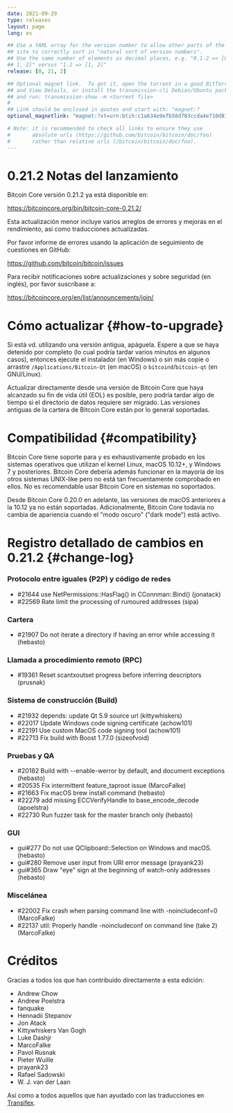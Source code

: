 ```yaml
---
date: 2021-09-29
type: releases
layout: page
lang: es

## Use a YAML array for the version number to allow other parts of the
## site to correctly sort in "natural sort of version numbers".
## Use the same number of elements as decimal places, e.g. "0.1.2 => [0,
## 1, 2]" versus "1.2 => [1, 2]"
release: [0, 21, 2]

## Optional magnet link.  To get it, open the torrent in a good BitTorrent client
## and View Details, or install the transmission-cli Debian/Ubuntu package
## and run: transmission-show -m <torrent file>
#
## Link should be enclosed in quotes and start with: "magnet:?
optional_magnetlink: "magnet:?xt=urn:btih:c1a634e9efb58d783ccda4e710d8105d7ddd31ab&dn=bitcoin-core-0.21.2&tr=udp%3A%2F%2Ftracker.openbittorrent.com%3A80&tr=udp%3A%2F%2Ftracker.opentrackr.org%3A1337%2Fannounce&tr=udp%3A%2F%2Ftracker.coppersurfer.tk%3A6969%2Fannounce&tr=udp%3A%2F%2Ftracker.leechers-paradise.org%3A6969%2Fannounce&tr=udp%3A%2F%2Fexplodie.org%3A6969%2Fannounce&tr=udp%3A%2F%2Ftracker.torrent.eu.org%3A451%2Fannounce&tr=udp%3A%2F%2Ftracker.bitcoin.sprovoost.nl%3A6969"

# Note: it is recommended to check all links to ensure they use
#       absolute urls (https://github.com/bitcoin/bitcoin/doc/foo)
#       rather than relative urls (/bitcoin/bitcoin/doc/foo).
---
```

0.21.2 Notas del lanzamiento
============================

Bitcoin Core versión 0.21.2 ya está disponible en:

  <https://bitcoincore.org/bin/bitcoin-core-0.21.2/>

Esta actualización menor incluye varios arreglos de errores y mejoras
en el rendimiento, así como traducciones actualizadas.

Por favor informe de errores usando la aplicación de seguimiento de
cuestiones en GitHub:

  <https://github.com/bitcoin/bitcoin/issues>

Para recibir notificaciones sobre actualizaciones y sobre seguridad (en
inglés), por favor suscríbase a:

  <https://bitcoincore.org/en/list/announcements/join/>

Cómo actualizar {#how-to-upgrade}
=================================

Si está vd. utilizando una versión antigua, apáguela. Espere a que se
haya detenido por completo (lo cual podría tardar varios minutos en
algunos casos), entonces ejecute el instalador (en Windows) o sin más
copie o arrastre `/Applications/Bitcoin-Qt` (en macOS) o
`bitcoind`/`bitcoin-qt` (en GNU/Linux).

Actualizar directamente desde una versión de Bitcoin Core que haya
alcanzado su fin de vida útil (EOL) es posible, pero podría tardar
algo de tiempo si el directorio de datos requiere ser migrado. Las
versiones antiguas de la cartera de Bitcoin Core están por lo general
soportadas.

Compatibilidad {#compatibility}
===============================

Bitcoin Core tiene soporte para y es exhaustivamente probado en los
sistemas operativos que utilizan el kernel Linux, macOS 10.12+, y
Windows 7 y posteriores. Bitcoin Core debería además funcionar en la
mayoría de los otros sistemas UNIX-like pero no está tan
frecuentamente comprobado en ellos.  No es recomendable usar Bitcoin
Core en sistemas no soportados.

Desde Bitcoin Core 0.20.0 en adelante, las versiones de macOS anteriores
a la 10.12 ya no están soportadas. Adicionalmente, Bitcoin Core
todavía no cambia de apariencia cuando el "modo oscuro" ("dark mode")
está activo.

Registro detallado de cambios en 0.21.2 {#change-log}
=====================================================

### Protocolo entre iguales (P2P) y código de redes

- #21644 use NetPermissions::HasFlag() in CConnman::Bind() (jonatack)
- #22569 Rate limit the processing of rumoured addresses (sipa)

### Cartera

- #21907 Do not iterate a directory if having an error while accessing it (hebasto)

### Llamada a procedimiento remoto (RPC)

- #19361 Reset scantxoutset progress before inferring descriptors (prusnak)

### Sistema de construcción (Build)

- #21932 depends: update Qt 5.9 source url (kittywhiskers)
- #22017 Update Windows code signing certificate (achow101)
- #22191 Use custom MacOS code signing tool (achow101)
- #22713 Fix build with Boost 1.77.0 (sizeofvoid)

### Pruebas y QA

- #20182 Build with --enable-werror by default, and document exceptions (hebasto)
- #20535 Fix intermittent feature_taproot issue (MarcoFalke)
- #21663 Fix macOS brew install command (hebasto)
- #22279 add missing ECCVerifyHandle to base_encode_decode (apoelstra)
- #22730 Run fuzzer task for the master branch only (hebasto)

### GUI

- gui#277 Do not use QClipboard::Selection on Windows and macOS. (hebasto)
- gui#280 Remove user input from URI error message (prayank23)
- gui#365 Draw "eye" sign at the beginning of watch-only addresses (hebasto)

### Miscelánea

- #22002 Fix crash when parsing command line with -noincludeconf=0 (MarcoFalke)
- #22137 util: Properly handle -noincludeconf on command line (take 2) (MarcoFalke)


Créditos
========

Gracias a todos los que han contribuído directamente a esta edición:

- Andrew Chow
- Andrew Poelstra
- fanquake
- Hennadii Stepanov
- Jon Atack
- Kittywhiskers Van Gogh
- Luke Dashjr
- MarcoFalke
- Pavol Rusnak
- Pieter Wuille
- prayank23
- Rafael Sadowski
- W. J. van der Laan

Así como a todos aquellos que han ayudado con las traducciones en
[Transifex](https://www.transifex.com/bitcoin/bitcoin/).
